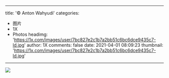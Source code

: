 
---
title: '© Anton Wahyudi'
categories: 
 - 图片
 - 1X
 - Photos
headimg: 'https://1x.com/images/user/7bc827e2c1b7a2bb51c6bc6dce9435c7-ld.jpg'
author: 1X
comments: false
date: 2021-04-01 08:09:23
thumbnail: 'https://1x.com/images/user/7bc827e2c1b7a2bb51c6bc6dce9435c7-ld.jpg'
---

<div>   
<img src="https://1x.com/images/user/7bc827e2c1b7a2bb51c6bc6dce9435c7-ld.jpg" referrerpolicy="no-referrer">  
</div>
            